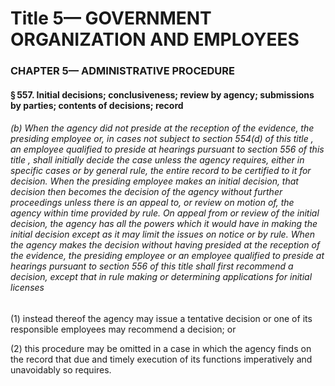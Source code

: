 
# Title 5— GOVERNMENT ORGANIZATION AND EMPLOYEES
### CHAPTER 5— ADMINISTRATIVE PROCEDURE
#### § 557. Initial decisions; conclusiveness; review by agency; submissions by parties; contents of decisions; record
###### (b) When the agency did not preside at the reception of the evidence, the presiding employee or, in cases not subject to section 554(d) of this title , an employee qualified to preside at hearings pursuant to section 556 of this title , shall initially decide the case unless the agency requires, either in specific cases or by general rule, the entire record to be certified to it for decision. When the presiding employee makes an initial decision, that decision then becomes the decision of the agency without further proceedings unless there is an appeal to, or review on motion of, the agency within time provided by rule. On appeal from or review of the initial decision, the agency has all the powers which it would have in making the initial decision except as it may limit the issues on notice or by rule. When the agency makes the decision without having presided at the reception of the evidence, the presiding employee or an employee qualified to preside at hearings pursuant to section 556 of this title shall first recommend a decision, except that in rule making or determining applications for initial licenses

(1) instead thereof the agency may issue a tentative decision or one of its responsible employees may recommend a decision; or

(2) this procedure may be omitted in a case in which the agency finds on the record that due and timely execution of its functions imperatively and unavoidably so requires.
